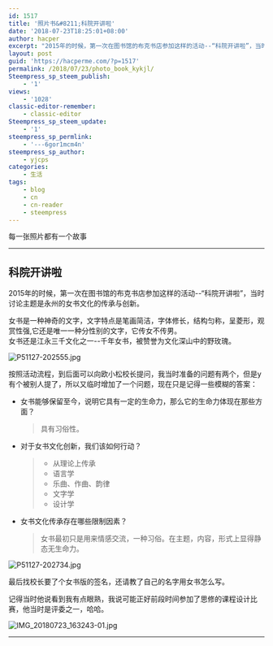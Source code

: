 ```yaml
---
id: 1517
title: '照片书&#8211;科院开讲啦'
date: '2018-07-23T18:25:01+08:00'
author: hacper
excerpt: "2015年的时候，第一次在图书馆的布克书店参加这样的活动--“科院开讲啦”，当时讨论主题是永州的女书文化的传承与创新。\n\n\n\n女书是一种神奇的文字，文字特点是笔画简洁，字体修长，结构匀称，呈菱形，观赏性强,它还是唯一一种分性别的文字，它传女不传男。\n女书还是江永三千文化之一--千年女书，被赞誉为文化深山中的野玫瑰。"
layout: post
guid: 'https://hacperme.com/?p=1517'
permalink: /2018/07/23/photo_book_kykjl/
Steempress_sp_steem_publish:
    - '1'
views:
    - '1028'
classic-editor-remember:
    - classic-editor
Steempress_sp_steem_update:
    - '1'
steempress_sp_permlink:
    - '---6gor1mcm4n'
steempress_sp_author:
    - yjcps
categories:
    - 生活
tags:
    - blog
    - cn
    - cn-reader
    - steempress
---
```


每一张照片都有一个故事

- - - - - -

## 科院开讲啦

2015年的时候，第一次在图书馆的布克书店参加这样的活动--“科院开讲啦”，当时讨论主题是永州的女书文化的传承与创新。

女书是一种神奇的文字，文字特点是笔画简洁，字体修长，结构匀称，呈菱形，观赏性强,它还是唯一一种分性别的文字，它传女不传男。  
女书还是江永三千文化之一--千年女书，被赞誉为文化深山中的野玫瑰。

![P51127-202555.jpg](https://ipfs.busy.org/ipfs/QmaGD6JjsA2dfzNCvbcQK8gMTi9ERLQNZi5MrvCb4Wjzze)

按照活动流程，到后面可以向欧小松校长提问，我当时准备的问题有两个，但是y有个被别人提了，所以又临时增加了一个问题，现在只是记得一些模糊的答案：

- 女书能够保留至今，说明它具有一定的生命力，那么它的生命力体现在那些方面？  
  
  > 具有习俗性。
- 对于女书文化创新，我们该如何行动？  
  > - 从理论上传承
  > - 语言学
  > - 乐曲、作曲、韵律
  > - 文字学
  > - 设计学
- 女书文化传承存在哪些限制因素？  
  
  > 女书最初只是用来情感交流，一种习俗。在主题，内容，形式上显得静态无生命力。

![P51127-202734.jpg](https://ipfs.busy.org/ipfs/QmdLHwrgyBnhSdnLVKXLe8qUQ5Djtpi4nr2Nc4BUB4iaQG)

最后找校长要了个女书版的签名，还请教了自己的名字用女书怎么写。

记得当时他说看到我有点眼熟，我说可能正好前段时间参加了思修的课程设计比赛，他当时是评委之一，哈哈。

![IMG_20180723_163243-01.jpg](https://ipfs.busy.org/ipfs/QmdHVYrJd5bTwHeQHDnqxKzzESzrMc6bZdKVmZptF4qVSH)

- - - - - -